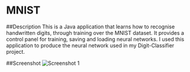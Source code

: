 MNIST
=================

##Description
This is a Java application that learns how to recognise handwritten digits, through training over the MNIST dataset. It provides a control panel for training, saving and loading neural networks. I used this application to produce the neural network used in my Digit-Classifier project.

##Screenshot
![Screenshot 1](http://www.devankuleindiren.com/Images/MNIST.png "Screenshot 1")
